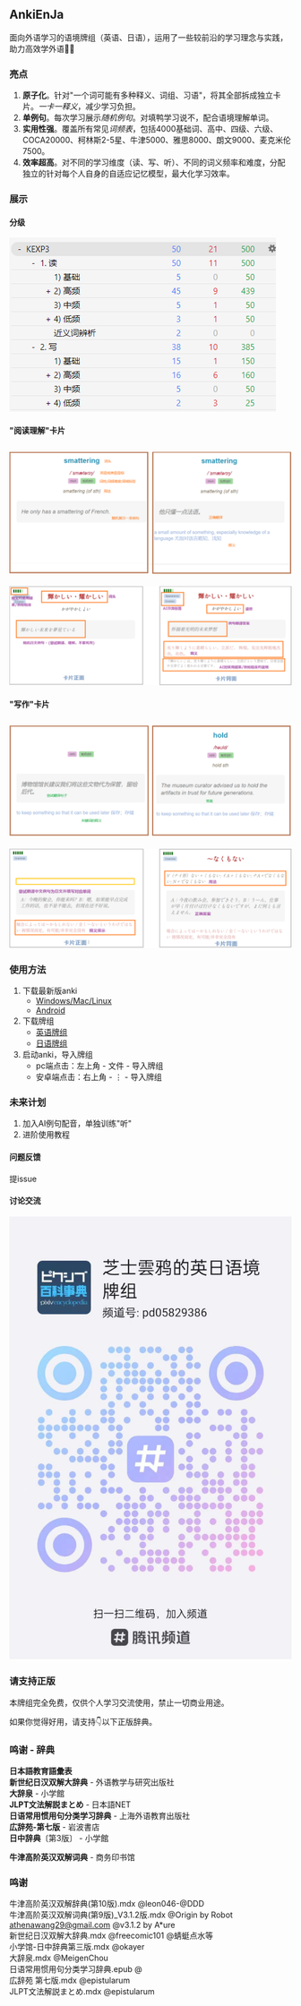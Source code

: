 ## AnkiEnJa
面向外语学习的语境牌组（英语、日语），运用了一些较前沿的学习理念与实践，助力高效学外语🚀🚀  

### 亮点
1. **原子化**。针对"一个词可能有多种释义、词组、习语"，将其全部拆成独立卡片。*一卡一释义*，减少学习负担。
2. **单例句**。每次学习展示*随机例句*。对填鸭学习说不，配合语境理解单词。
3. **实用性强**。覆盖所有常见*词频表*，包括4000基础词、高中、四级、六级、COCA20000、柯林斯2-5星、牛津5000、雅思8000、朗文9000、麦克米伦7500。
4. **效率超高**。对不同的学习维度（读、写、听）、不同的词义频率和难度，分配独立的针对每个人自身的自适应记忆模型，最大化学习效率。

### 展示
#### 分级
![Levels](screenshots/v3_deck_split.png)
#### "阅读理解"卡片
![Read](screenshots/v3-read.png)
---
![JARead](screenshots/v2_Read_ja.png)
#### "写作"卡片
![Write](screenshots/v3-write.png)
---
![JAWrite](screenshots/v2_Write_ja.png)

### 使用方法
1. 下载最新版anki
   - [Windows/Mac/Linux](https://github.com/ankitects/anki/releases/latest)
   - [Android](https://github.com/ankidroid/Anki-Android/releases/latest)
2. 下载牌组
   - [英语牌组](https://ankiweb.net/shared/info/2037155287) 
   - [日语牌组](https://ankiweb.net/shared/info/283976325)
3. 启动anki，导入牌组
   - pc端点击：左上角 - 文件 - 导入牌组
   - 安卓端点击：右上角 - ⋮ - 导入牌组


### 未来计划
1. 加入AI例句配音，单独训练"听"
2. 进阶使用教程

#### 问题反馈
提issue  
#### 讨论交流
![QQ频道](screenshots/qq-channel.jpg)

### 请支持正版
本牌组完全免费，仅供个人学习交流使用，禁止一切商业用途。  
  
如果你觉得好用，请支持👇以下正版辞典。

### 鸣谢 - 辞典
**日本語教育語彙表**  
**新世纪日汉双解大辞典** - 外语教学与研究出版社  
**大辞泉** - 小学館  
**JLPT文法解説まとめ** - 日本語NET  
**日语常用惯用句分类学习辞典** - 上海外语教育出版社  
**広辞苑-第七版** - 岩波書店  
**日中辞典**〔第3版〕 - 小学館  

**牛津高阶英汉双解词典** - 商务印书馆 

### 鸣谢
牛津高阶英汉双解辞典(第10版).mdx @leon046-@DDD  
牛津高阶英汉双解词典(第9版)_V3.1.2版.mdx @Origin by Robot athenawang29@gmail.com @v3.1.2 by A*ure  
新世纪日汉双解大辞典.mdx @freecomic101 @蜻蜓点水等  
小学馆-日中辞典第三版.mdx @okayer  
大辞泉.mdx @MeigenChou  
日语常用惯用句分类学习辞典.epub @  
広辞苑 第七版.mdx @epistularum  
JLPT文法解説まとめ.mdx @epistularum  
